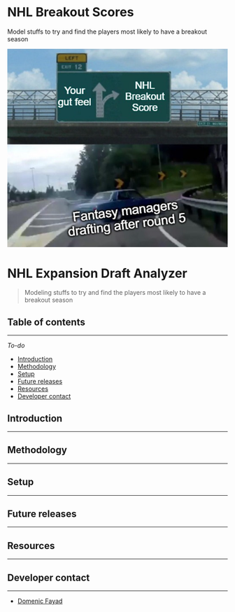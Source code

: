

# NHL Breakout Scores
Model stuffs to try and find the players most likely to have a breakout season

![NHL Breakout Meme](assets/nhl_breakout_meme.PNG "NHL Breakout Scores meme")

# NHL Expansion Draft Analyzer
> Modeling stuffs to try and find the players most likely to have a breakout season


## Table of contents
---
*To-do*
* [Introduction](#introduction)
* [Methodology](#methodology)
* [Setup](#setup)
* [Future releases](#future-releases)
* [Resources](#resources)
* [Developer contact](#developer-contact)

## Introduction
---


## Methodology
---

## Setup
---

## Future releases
---

          
## Resources
---


## Developer contact
---
* [Domenic Fayad](https://www.fullstaxx.com/)

